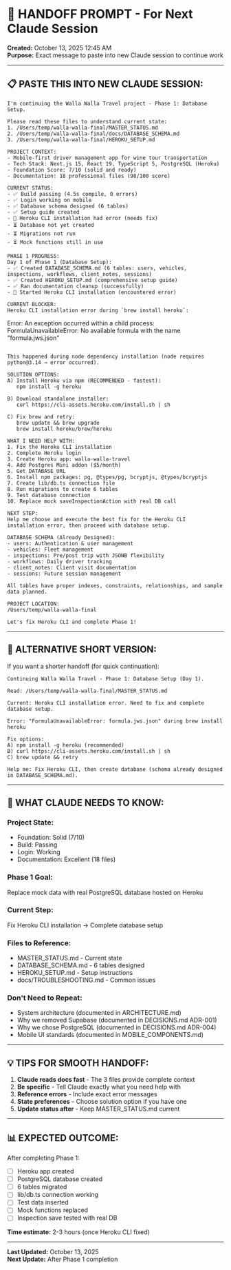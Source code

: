 # 🚀 HANDOFF PROMPT - For Next Claude Session

**Created:** October 13, 2025 12:45 AM  
**Purpose:** Exact message to paste into new Claude session to continue work

---

## 📋 PASTE THIS INTO NEW CLAUDE SESSION:

```
I'm continuing the Walla Walla Travel project - Phase 1: Database Setup.

Please read these files to understand current state:
1. /Users/temp/walla-walla-final/MASTER_STATUS.md
2. /Users/temp/walla-walla-final/docs/DATABASE_SCHEMA.md
3. /Users/temp/walla-walla-final/HEROKU_SETUP.md

PROJECT CONTEXT:
- Mobile-first driver management app for wine tour transportation
- Tech Stack: Next.js 15, React 19, TypeScript 5, PostgreSQL (Heroku)
- Foundation Score: 7/10 (solid and ready)
- Documentation: 18 professional files (98/100 score)

CURRENT STATUS:
- ✅ Build passing (4.5s compile, 0 errors)
- ✅ Login working on mobile
- ✅ Database schema designed (6 tables)
- ✅ Setup guide created
- 🔄 Heroku CLI installation had error (needs fix)
- ⏳ Database not yet created
- ⏳ Migrations not run
- ⏳ Mock functions still in use

PHASE 1 PROGRESS:
Day 1 of Phase 1 (Database Setup):
- ✅ Created DATABASE_SCHEMA.md (6 tables: users, vehicles, inspections, workflows, client_notes, sessions)
- ✅ Created HEROKU_SETUP.md (comprehensive setup guide)
- ✅ Ran documentation cleanup (successfully)
- 🔄 Started Heroku CLI installation (encountered error)

CURRENT BLOCKER:
Heroku CLI installation error during `brew install heroku`:
```
Error: An exception occurred within a child process:
  FormulaUnavailableError: No available formula with the name "formula.jws.json"
```

This happened during node dependency installation (node requires python@3.14 → error occurred).

SOLUTION OPTIONS:
A) Install Heroku via npm (RECOMMENDED - fastest):
   npm install -g heroku
   
B) Download standalone installer:
   curl https://cli-assets.heroku.com/install.sh | sh
   
C) Fix brew and retry:
   brew update && brew upgrade
   brew install heroku/brew/heroku

WHAT I NEED HELP WITH:
1. Fix the Heroku CLI installation
2. Complete Heroku login
3. Create Heroku app: walla-walla-travel
4. Add Postgres Mini addon ($5/month)
5. Get DATABASE_URL
6. Install npm packages: pg, @types/pg, bcryptjs, @types/bcryptjs
7. Create lib/db.ts connection file
8. Run migrations to create 6 tables
9. Test database connection
10. Replace mock saveInspectionAction with real DB call

NEXT STEP:
Help me choose and execute the best fix for the Heroku CLI installation error, then proceed with database setup.

DATABASE SCHEMA (Already Designed):
- users: Authentication & user management
- vehicles: Fleet management
- inspections: Pre/post trip with JSONB flexibility
- workflows: Daily driver tracking
- client_notes: Client visit documentation
- sessions: Future session management

All tables have proper indexes, constraints, relationships, and sample data planned.

PROJECT LOCATION:
/Users/temp/walla-walla-final

Let's fix Heroku CLI and complete Phase 1!
```

---

## 📝 ALTERNATIVE SHORT VERSION:

If you want a shorter handoff (for quick continuation):

```
Continuing Walla Walla Travel - Phase 1: Database Setup (Day 1).

Read: /Users/temp/walla-walla-final/MASTER_STATUS.md

Current: Heroku CLI installation error. Need to fix and complete database setup.

Error: "FormulaUnavailableError: formula.jws.json" during brew install heroku

Fix options:
A) npm install -g heroku (recommended)
B) curl https://cli-assets.heroku.com/install.sh | sh
C) brew update && retry

Help me: Fix Heroku CLI, then create database (schema already designed in DATABASE_SCHEMA.md).
```

---

## 🎯 WHAT CLAUDE NEEDS TO KNOW:

### **Project State:**
- Foundation: Solid (7/10)
- Build: Passing
- Login: Working
- Documentation: Excellent (18 files)

### **Phase 1 Goal:**
Replace mock data with real PostgreSQL database hosted on Heroku

### **Current Step:**
Fix Heroku CLI installation → Complete database setup

### **Files to Reference:**
- MASTER_STATUS.md - Current state
- DATABASE_SCHEMA.md - 6 tables designed
- HEROKU_SETUP.md - Setup instructions
- docs/TROUBLESHOOTING.md - Common issues

### **Don't Need to Repeat:**
- System architecture (documented in ARCHITECTURE.md)
- Why we removed Supabase (documented in DECISIONS.md ADR-001)
- Why we chose PostgreSQL (documented in DECISIONS.md ADR-004)
- Mobile UI standards (documented in MOBILE_COMPONENTS.md)

---

## 💡 TIPS FOR SMOOTH HANDOFF:

1. **Claude reads docs fast** - The 3 files provide complete context
2. **Be specific** - Tell Claude exactly what you need help with
3. **Reference errors** - Include exact error messages
4. **State preferences** - Choose solution option if you have one
5. **Update status after** - Keep MASTER_STATUS.md current

---

## 📊 EXPECTED OUTCOME:

After completing Phase 1:
- [ ] Heroku app created
- [ ] PostgreSQL database created
- [ ] 6 tables migrated
- [ ] lib/db.ts connection working
- [ ] Test data inserted
- [ ] Mock functions replaced
- [ ] Inspection save tested with real DB

**Time estimate:** 2-3 hours (once Heroku CLI fixed)

---

**Last Updated:** October 13, 2025  
**Next Update:** After Phase 1 completion
